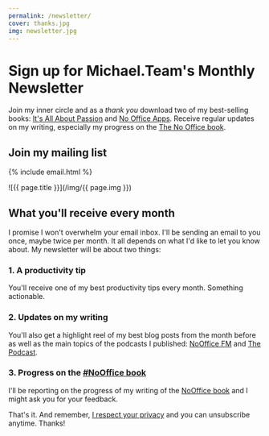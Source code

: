```yaml
---
permalink: /newsletter/
cover: thanks.jpg
img: newsletter.jpg
---
```


# Sign up for Michael.Team's Monthly Newsletter

Join my inner circle and as a *thank you* download two of my best-selling books: [It's All About Passion](https://sliwinski.com/passion) and [No Office Apps](https://sliwinski.com/apps/). Receive regular updates on my writing, especially my progress on the [The No Office book](/nooffice).

## Join my mailing list

<div class="box">

{% include email.html %}

![{{ page.title }}](/img/{{ page.img }})

</div>

## What you'll receive every month

I promise I won't overwhelm your email inbox. I'll be sending an email to you once, maybe twice per month. It all depends on what I'd like to let you know about. My newsletter will be about two things:

### 1. A productivity tip

You'll receive one of my best productivity tips every month. Something actionable.

### 2. Updates on my writing

You'll also get a highlight reel of my best blog posts from the month before as well as the main topics of the podcasts I published: [NoOffice FM](/noofficefm) and [The Podcast](/podcast).

### 3. Progress on the [#NoOffice book](/nooffice)

I'll be reporting on the progress of my writing of the [NoOffice book](https://NoOffice.org/) and I might ask you for your feedback.

That's it. And remember, [I respect your privacy](/privacy) and you can unsubscribe anytime. Thanks!
